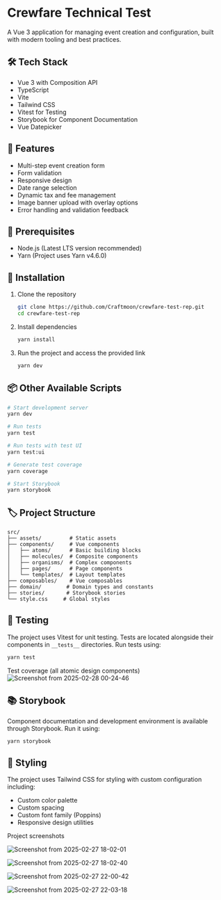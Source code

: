 # Crewfare Technical Test

A Vue 3 application for managing event creation and configuration, built with modern tooling and best practices.

## 🛠 Tech Stack

- Vue 3 with Composition API
- TypeScript
- Vite
- Tailwind CSS
- Vitest for Testing
- Storybook for Component Documentation
- Vue Datepicker

## 🚀 Features

- Multi-step event creation form
- Form validation
- Responsive design
- Date range selection
- Dynamic tax and fee management
- Image banner upload with overlay options
- Error handling and validation feedback

## 👋 Prerequisites

- Node.js (Latest LTS version recommended)
- Yarn (Project uses Yarn v4.6.0)

## 🔧 Installation

1. Clone the repository

   ```bash
   git clone https://github.com/Craftmoon/crewfare-test-rep.git
   cd crewfare-test-rep
   ```

2. Install dependencies
   ```bash
   yarn install
   ```
3. Run the project and access the provided link
   ```bash
   yarn dev
   ```

## 📦 Other Available Scripts

```bash
# Start development server
yarn dev

# Run tests
yarn test

# Run tests with test UI
yarn test:ui

# Generate test coverage
yarn coverage

# Start Storybook
yarn storybook

```

## 🏷 Project Structure

```
src/
├── assets/         # Static assets
├── components/     # Vue components
│   ├── atoms/      # Basic building blocks
│   ├── molecules/  # Composite components
│   ├── organisms/  # Complex components
│   ├── pages/      # Page components
│   └── templates/  # Layout templates
├── composables/    # Vue composables
├── domain/        # Domain types and constants
├── stories/       # Storybook stories
└── style.css     # Global styles
```

## 🧪 Testing

The project uses Vitest for unit testing. Tests are located alongside their components in `__tests__` directories. Run tests using:

```bash
yarn test
```

Test coverage (all atomic design components)
![Screenshot from 2025-02-28 00-24-46](https://github.com/user-attachments/assets/1179b16f-4a71-4317-b6f3-0fb4f54fec17)

## 📚 Storybook

Component documentation and development environment is available through Storybook. Run it using:

```bash
yarn storybook
```

## 🎨 Styling

The project uses Tailwind CSS for styling with custom configuration including:

- Custom color palette
- Custom spacing
- Custom font family (Poppins)
- Responsive design utilities

Project screenshots

![Screenshot from 2025-02-27 18-02-01](https://github.com/user-attachments/assets/b95a4e88-8176-42b0-a892-6edcd7b82aed)

![Screenshot from 2025-02-27 18-02-40](https://github.com/user-attachments/assets/eb1dae1f-1c3e-4621-a392-c7f567620ddb)

![Screenshot from 2025-02-27 22-00-42](https://github.com/user-attachments/assets/8332f0d2-0aba-4f51-a352-e7e100aeb0fd)

![Screenshot from 2025-02-27 22-03-18](https://github.com/user-attachments/assets/c8e81b5d-d366-4e4e-89f2-cc882d459ce2)
